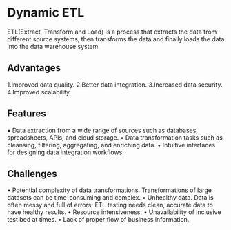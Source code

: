 
# Dynamic ETL

ETL(Extract, Transform and Load) is a process that extracts the data from different source systems, then transforms the data and finally loads the data into the data warehouse system.

## Advantages

1.Improved data quality.
2.Better data integration.
3.Increased data security.
4.Improved scalability

## Features

•	Data extraction from a wide range of sources such as databases, spreadsheets, APIs, and cloud storage.
•	Data transformation tasks such as cleansing, filtering, aggregating, and enriching data.
•	Intuitive interfaces for designing data integration workflows.

## Challenges

•	Potential complexity of data transformations. Transformations of large datasets can be time-consuming and complex.
•	Unhealthy data. Data is often messy and full of errors; ETL testing needs clean, accurate data to have healthy results.
•	Resource intensiveness.
•	Unavailability of inclusive test bed at times.
•	Lack of proper flow of business information.
